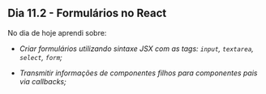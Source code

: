 ## Dia 11.2 - Formulários no React

No dia de hoje aprendi sobre:

* *Criar formulários utilizando sintaxe JSX com as tags: `input`, `textarea`, `select`, `form`;*

* *Transmitir informações de componentes filhos para componentes pais via callbacks;*

